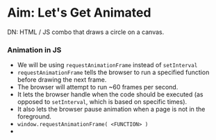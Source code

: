 # Aim: Let's Get Animated

DN: HTML / JS combo that draws a circle on a canvas.



### Animation in JS

- We will be using ```requestAnimationFrame``` instead of ```setInterval```
- ```requestAnimationFrame``` tells the browser to run a specified function before drawing the next frame.
- The browser will attempt to run ~60 frames per second.
- It lets the browser handle when the code should be executed (as opposed to ```setInterval```, which is based on specific times).
- It also lets the browser pause animation when a page is not in the foreground.
- ```window.requestAnimationFrame( <FUNCTION> )```
- ​
